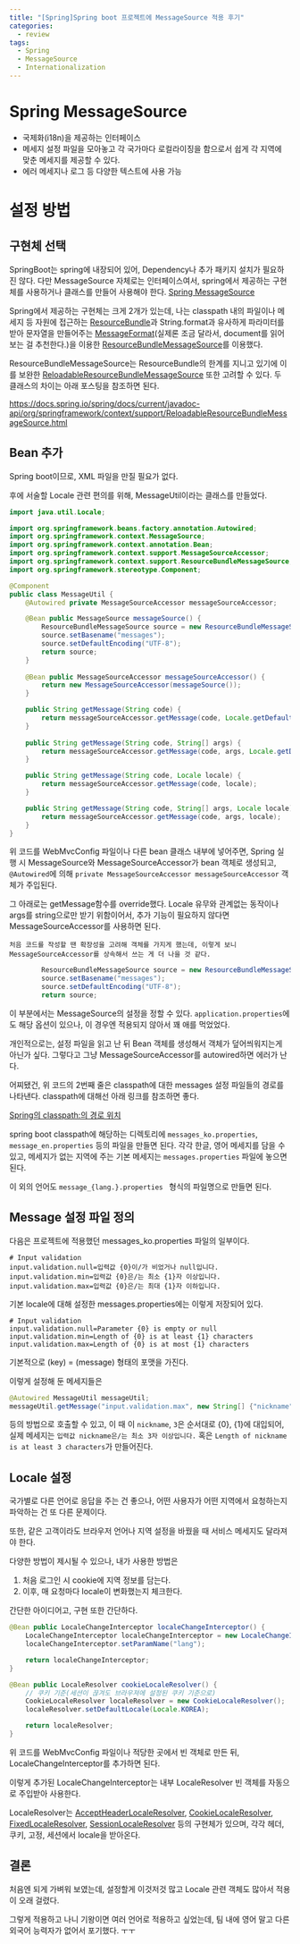 ```yaml
---
title: "[Spring]Spring boot 프로젝트에 MessageSource 적용 후기"
categories:
  - review
tags:
  - Spring
  - MessageSource
  - Internationalization
---
```

# Spring MessageSource
- 국제화(i18n)을 제공하는 인터페이스
- 메세지 설정 파일을 모아놓고 각 국가마다 로컬라이징을 함으로서 쉽게 각 지역에 맞춘 메세지를 제공할 수 있다. 
- 에러 메세지나 로그 등 다양한 텍스트에 사용 가능


# 설정 방법
## 구현체 선택
SpringBoot는 spring에 내장되어 있어, Dependency나 추가 패키지 설치가 필요하진 않다. 다만 MessageSource 자체로는 인터페이스여서, spring에서 제공하는 구현체를 사용하거나 클래스를 만들어 사용해야 한다. [Spring MessageSource](https://docs.spring.io/spring/docs/current/javadoc-api/org/springframework/context/MessageSource.html)

Spring에서 제공하는 구현체는 크게 2개가 있는데, 나는 classpath 내의 파일이나 메세지 등 자원에 접근하는 [ResourceBundle](https://docs.oracle.com/javase/8/docs/api/java/util/ResourceBundle.html?is-external=true)과 String.format과 유사하게 파라미터를 받아 문자열을 만들어주는 [MessageFormat](https://docs.oracle.com/javase/8/docs/api/java/text/MessageFormat.html?is-external=true)(실제론 조금 달라서, document를 읽어보는 걸 추천한다.)을 이용한 [ResourceBundleMessageSource](https://docs.spring.io/spring/docs/current/javadoc-api/org/springframework/context/support/ResourceBundleMessageSource.html)를 이용했다.

ResourceBundleMessageSource는 ResourceBundle의 한계를 지니고 있기에 이를 보완한 [ReloadableResourceBundleMessageSource](https://docs.spring.io/spring/docs/current/javadoc-api/org/springframework/context/support/ReloadableResourceBundleMessageSource.html) 또한 고려할 수 있다. 두 클래스의 차이는 아래 포스팅을 참조하면 된다.

https://docs.spring.io/spring/docs/current/javadoc-api/org/springframework/context/support/ReloadableResourceBundleMessageSource.html

## Bean 추가
Spring boot이므로, XML 파일을 만질 필요가 없다.

후에 서술할 Locale 관련 편의를 위해, MessageUtil이라는 클래스를 만들었다.


```java class:"lineNo"
import java.util.Locale;

import org.springframework.beans.factory.annotation.Autowired;
import org.springframework.context.MessageSource;
import org.springframework.context.annotation.Bean;
import org.springframework.context.support.MessageSourceAccessor;
import org.springframework.context.support.ResourceBundleMessageSource;
import org.springframework.stereotype.Component;

@Component
public class MessageUtil {
    @Autowired private MessageSourceAccessor messageSourceAccessor;

    @Bean public MessageSource messageSource() {
        ResourceBundleMessageSource source = new ResourceBundleMessageSource();
        source.setBasename("messages");
        source.setDefaultEncoding("UTF-8");
        return source;
    }
    
    @Bean public MessageSourceAccessor messageSourceAccessor() {
        return new MessageSourceAccessor(messageSource());
    }

    public String getMessage(String code) {
        return messageSourceAccessor.getMessage(code, Locale.getDefault());
    }
    
    public String getMessage(String code, String[] args) {
        return messageSourceAccessor.getMessage(code, args, Locale.getDefault());
    }

    public String getMessage(String code, Locale locale) {
        return messageSourceAccessor.getMessage(code, locale);
    }

    public String getMessage(String code, String[] args, Locale locale) {
        return messageSourceAccessor.getMessage(code, args, locale);
    }
}
```
위 코드를 WebMvcConfig 파일이나 다른 bean 클래스 내부에 넣어주면, Spring 실행 시 MessageSource와 MessageSourceAccessor가 bean 객체로 생성되고, `@Autowired`에 의해 `private MessageSourceAccessor messageSourceAccessor` 객체가 주입된다.

그 아래로는 getMessage함수를 override했다. Locale 유무와 관계없는 동작이나 args를 string으로만 받기 위함이어서, 추가 기능이 필요하지 않다면 MessageSourceAccessor를 사용하면 된다.

`처음 코드를 작성할 땐 확장성을 고려해 객체를 가지게 했는데, 이렇게 보니 MessageSourceAccessor를 상속해서 쓰는 게 더 나을 것 같다.`

```java
        ResourceBundleMessageSource source = new ResourceBundleMessageSource();
        source.setBasename("messages");
        source.setDefaultEncoding("UTF-8");
        return source;
```
이 부분에서는 MessageSource의 설정을 정할 수 있다. `application.properties`에도 해당 옵션이 있으나, 이 경우엔 적용되지 않아서 꽤 애를 먹었었다.

개인적으로는, 설정 파일을 읽고 난 뒤 Bean 객체를 생성해서 객체가 덮어씌워지는게 아닌가 싶다.
그렇다고 그냥 MessageSourceAccessor를 autowired하면 에러가 난다.

어찌됐건, 위 코드의 2번째 줄은 classpath에 대한 messages 설정 파일들의 경로를 나타낸다. classpath에 대해선 아래 링크를 참조하면 좋다. 

[Spring의 classpath:의 경로 위치](https://developer-joe.tistory.com/225)

spring boot classpath에 해당하는 디렉토리에 `messages_ko.properties`, `message_en.properties` 등의 파일을 만들면 된다. 각각 한글, 영어 메세지를 담을 수 있고, 메세지가 없는 지역에 주는 기본 메세지는 `messages.properties` 파일에 놓으면 된다.

이 외의 언어도 `message_{lang.}.properties ` 형식의 파일명으로 만들면 된다.

## Message 설정 파일 정의
다음은 프로젝트에 적용했던 messages_ko.properties 파일의 일부이다.
```properties
# Input validation
input.validation.null=입력값 {0}이/가 비었거나 null입니다.
input.validation.min=입력값 {0}은/는 최소 {1}자 이상입니다.
input.validation.max=입력값 {0}은/는 최대 {1}자 이하입니다.
```
기본 locale에 대해 설정한 messages.properties에는 이렇게 저장되어 있다.
```properties
# Input validation
input.validation.null=Parameter {0} is empty or null
input.validation.min=Length of {0} is at least {1} characters
input.validation.max=Length of {0} is at most {1} characters
```
기본적으로 (key) = (message) 형태의 포맷을 가진다.

이렇게 설정해 둔 메세지들은

```java
@Autowired MessageUtil messageUtil;
messageUtil.getMessage("input.validation.max", new String[] {"nickname", "3"});
```
등의 방법으로 호출할 수 있고, 이 때 이 `nickname`, `3`은 순서대로 {0}, {1}에 대입되어, 실제 메세지는 `입력값 nickname은/는 최소 3자 이상입니다.` 혹은 
`Length of nickname is at least 3 characters`가 만들어진다.

## Locale 설정
국가별로 다른 언어로 응답을 주는 건 좋으나, 어떤 사용자가 어떤 지역에서 요청하는지 파악하는 건 또 다른 문제이다.

또한, 같은 고객이라도 브라우저 언어나 지역 설정을 바꿨을 때 서비스 메세지도 달라져야 한다.

다양한 방법이 제시될 수 있으나, 내가 사용한 방법은

1. 처음 로그인 시 cookie에 지역 정보를 담는다.
2. 이후, 매 요청마다 locale이 변화했는지 체크한다.

간단한 아이디어고, 구현 또한 간단하다.
```java
@Bean public LocaleChangeInterceptor localeChangeInterceptor() {
    LocaleChangeInterceptor localeChangeInterceptor = new LocaleChangeInterceptor();
    localeChangeInterceptor.setParamName("lang");

    return localeChangeInterceptor;
}

@Bean public LocaleResolver cookieLocaleResolver() {
    // 쿠키 기준(세션이 끊겨도 브라우져에 설정된 쿠키 기준으로)
    CookieLocaleResolver localeResolver = new CookieLocaleResolver();
    localeResolver.setDefaultLocale(Locale.KOREA);

    return localeResolver;
}
```

위 코드를 WebMvcConfig 파일이나 적당한 곳에서 빈 객체로 만든 뒤, LocaleChangeInterceptor를 추가하면 된다.

이렇게 추가된 LocaleChangeInterceptor는 내부 LocaleResolver 빈 객체를 자동으로 주입받아 사용한다.

LocaleResolver는 [AcceptHeaderLocaleResolver](https://docs.spring.io/spring/docs/current/javadoc-api/org/springframework/web/servlet/i18n/AcceptHeaderLocaleResolver.html), [CookieLocaleResolver](https://docs.spring.io/spring/docs/current/javadoc-api/org/springframework/web/servlet/i18n/CookieLocaleResolver.html), [FixedLocaleResolver](https://docs.spring.io/spring/docs/current/javadoc-api/org/springframework/web/servlet/i18n/FixedLocaleResolver.html), [SessionLocaleResolver](https://docs.spring.io/spring/docs/current/javadoc-api/org/springframework/web/servlet/i18n/SessionLocaleResolver.html) 등의 구현체가 있으며, 각각 헤더, 쿠키, 고정, 세션에서 locale을 받아온다.

## 결론
처음엔 되게 가벼워 보였는데, 설정할게 이것저것 많고 Locale 관련 객체도 많아서 적용이 오래 걸렸다.

그렇게 적용하고 나니 기왕이면 여러 언어로 적용하고 싶었는데, 팀 내에 영어 말고 다른 외국어 능력자가 없어서 포기했다. ㅜㅜ


